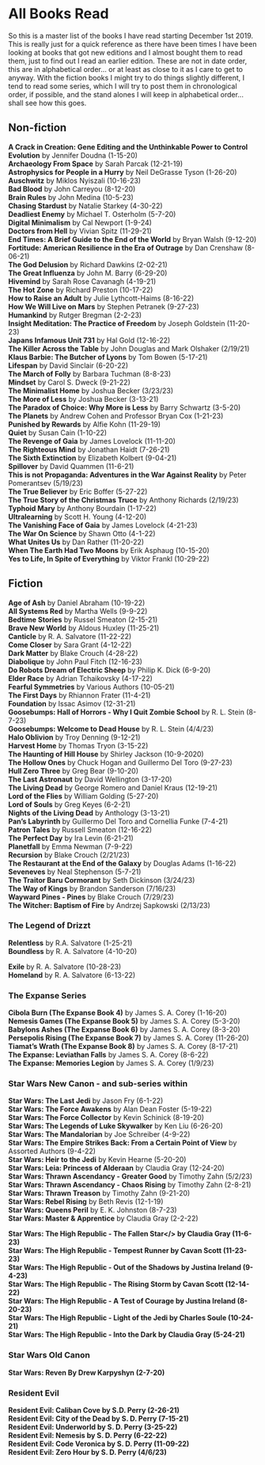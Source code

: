 # All Books Read

So this is a master list of the books I have read starting December 1st 2019. This is really just for a quick reference as there have been times I have been looking at books that got new editions and I almost bought them to read them, just to find out I read an earlier edition. These are not in date order, this are in alphabetical order... or at least as close to it as I care to get to anyway.
With the fiction books I might try to do things slightly different, I tend to read some series, which I will try to post them in chronological order, if possible, and the stand alones I will keep in alphabetical order... shall see how this goes.

## Non-fiction
<b>A Crack in Creation: Gene Editing and the Unthinkable Power to Control Evolution</b> by Jennifer Doudna (1-15-20)\
<b>Archaeology From Space</b> by Sarah Parcak (12-21-19)\
<b>Astrophysics for People in a Hurry</b> by Neil DeGrasse Tyson (1-26-20)\
<b>Auschwitz</b> by Miklos Nyiszali (10-16-23)\
<b>Bad Blood</b> by John Carreyou (8-12-20)\
<b>Brain Rules</b> by John Medina (10-5-23)\
<b>Chasing Stardust</b> by Natalie Starkey (4-30-22)\
<b>Deadliest Enemy</b> by Michael T. Osterholm (5-7-20)\
<b>Digital Minimalism</b> by Cal Newport (1-9-24)\
<b>Doctors from Hell</b> by Vivian Spitz (11-29-21)\
<b>End Times: A Brief Guide to the End of the World</b> by Bryan Walsh (9-12-20)\
<b>Fortitude: American Resilience in the Era of Outrage</b> by Dan Crenshaw (8-06-21)\
<b>The God Delusion</b> by Richard Dawkins (2-02-21)\
<b>The Great Influenza</b> by John M. Barry (6-29-20)\
<b>Hivemind</b> by Sarah Rose Cavanagh (4-19-21)\
<b>The Hot Zone</b> by Richard Preston (10-17-22)\
<b>How to Raise an Adult</b> by Julie Lythcott-Haims (8-16-22)\
<b>How We Will Live on Mars</b> by Stephen Petranek (9-27-23)\
<b>Humankind</b> by Rutger Bregman (2-2-23)\
<b>Insight Meditation: The Practice of Freedom</b> by Joseph Goldstein (11-20-23)\
<b>Japans Infamous Unit 731</b> by Hal Gold (12-16-22)\
<b>The Killer Across the Table</b> by John Douglas and Mark Olshaker (2/19/21)\
<b>Klaus Barbie: The Butcher of Lyons</b> by Tom Bowen (5-17-21)\
<b>Lifespan</b> by David Sinclair (6-20-22)\
<b>The March of Folly</b> by Barbara Tuchman (8-8-23)\
<b>Mindset</b> by Carol S. Dweck (9-21-22)\
<b>The Minimalist Home</b> by Joshua Becker (3/23/23)\
<b>The More of Less</b> by Joshua Becker (3-13-21)\
<b>The Paradox of Choice: Why More is Less</b> by Barry Schwartz (3-5-20)\
<b>The Planets</b> by Andrew Cohen and Professor Bryan Cox (1-21-23)\
<b>Punished by Rewards</b> by Alfie Kohn (11-29-19)\
<b>Quiet</b> by Susan Cain (1-10-22)\
<b>The Revenge of Gaia</b> by James Lovelock (11-11-20)\
<b>The Righteous Mind</b> by Jonathan Haidt (7-26-21)\
<b>The Sixth Extinction</b> by Elizabeth Kolbert (9-04-21)\
<b>Spillover</b> by David Quammen (11-6-21)\
<b>This is not Propaganda: Adventures in the War Against Reality</b> by Peter Pomerantsev (5/19/23)\
<b>The True Believer</b> by Eric Boffer (5-27-22)\
<b>The True Story of the Christmas Truce</b> by Anthony Richards (2/19/23)\
<b>Typhoid Mary</b> by Anthony Bourdain (1-17-22)\
<b>Ultralearning</b> by Scott H. Young (4-12-20)\
<b>The Vanishing Face of Gaia</b> by James Lovelock (4-21-23)\
<b>The War On Science</b> by Shawn Otto (4-1-22)\
<b>What Unites Us</b> by Dan Rather (11-20-22)\
<b>When The Earth Had Two Moons</b> by Erik Asphaug (10-15-20)\
<b>Yes to Life, In Spite of Everything</b> by Viktor Frankl (10-29-22)



## Fiction
<b>Age of Ash</b> by Daniel Abraham (10-19-22)\
<b>All Systems Red</b> by Martha Wells (9-9-22)\
<b>Bedtime Stories</b> by Russel Smeaton (2-15-21)\
<b>Brave New World</b> by Aldous Huxley (11-25-21)\
<b>Canticle</b> by R. A. Salvatore (11-22-22)\
<b>Come Closer</b> by Sara Grant (4-12-22)\
<b>Dark Matter</b> by Blake Crouch (4-28-22)\
<b>Diabolique</b> by John Paul Fitch (12-16-23)\
<b>Do Robots Dream of Electric Sheep</b> by Philip K. Dick (6-9-20)\
<b>Elder Race</b> by Adrian Tchaikovsky (4-17-22)\
<b>Fearful Symmetries</b> by Various Authors (10-05-21)\
<b>The First Days</b> by Rhiannon Frater (11-4-21)\
<b>Foundation</b> by Issac Asimov (12-31-21)\
<b>Goosebumps: Hall of Horrors - Why I Quit Zombie School</b> by R. L. Stein (8-7-23)\
<b>Goosebumps: Welcome to Dead House</b> by R. L. Stein (4/4/23)\
<b>Halo Oblivion</b> by Troy Denning (9-12-21)\
<b>Harvest Home</b> by Thomas Tryon (3-15-22)\
<b>The Haunting of Hill House</b> by Shirley Jackson (10-9-2020)\
<b>The Hollow Ones</b> by Chuck Hogan and Guillermo Del Toro (9-27-23)\
<b>Hull Zero Three</b> by Greg Bear (9-10-20)\
<b>The Last Astronaut</b> by David Wellington (3-17-20)\
<b>The Living Dead</b> by George Romero and Daniel Kraus (12-19-21)\
<b>Lord of the Flies</b> by William Golding (5-27-20)\
<b>Lord of Souls</b> by Greg Keyes (6-2-21)\
<b>Nights of the Living Dead</b> by Anthology (3-13-21)\
<b>Pan’s Labyrinth</b> by Guillermo Del Toro and Cornellia Funke (7-4-21)\
<b>Patron Tales</b> by Russell Smeaton  (12-16-22)\
<b>The Perfect Day</b> by Ira Levin (6-21-21)\
<b>Planetfall</b> by Emma Newman (7-9-22)\
<b>Recursion</b> by Blake Crouch (2/21/23)\
<b>The Restaurant at the End of the Galaxy</b> by Douglas Adams (1-16-22)\
<b>Seveneves</b> by Neal Stephenson (5-7-21)\
<b>The Traitor Baru Cormorant</b> by Seth Dickinson (3/24/23)\
<b>The Way of Kings</b> by Brandon Sanderson (7/16/23)\
<b>Wayward Pines - Pines</b> by Blake Crouch (7/29/23)\
<b>The Witcher: Baptism of Fire</b> by Andrzej Sapkowski (2/13/23)

### The Legend of Drizzt
<b>Relentless</b> by R.A. Salvatore (1-25-21)\
<b>Boundless</b> by R. A. Salvatore (4-10-20)

<b>Exile</b> by R. A. Salvatore (10-28-23)\
<b>Homeland</b> by R. A. Salvatore (6-13-22)

### The Expanse Series
<b>Cibola Burn (The Expanse Book 4)</b> by James S. A. Corey (1-16-20)\
<b>Nemesis Games (The Expanse Book 5)</b> by James S. A. Corey (5-3-20)\
<b>Babylons Ashes (The Expanse Book 6)</b> by James S. A. Corey (8-3-20)\
<b>Persepolis Rising (The Expanse Book 7)</b> by James S. A. Corey (11-26-20)\
<b>Tiamat’s Wrath (The Expanse Book 8)</b> by James S. A. Corey (8-17-21)\
<b>The Expanse: Leviathan Falls</b> by James S. A. Corey (8-6-22)\
<b>The Expanse: Memories Legion</b> by James S. A. Corey (1/9/23)

### Star Wars New Canon - and sub-series within
<b>Star Wars: The Last Jedi</b> by Jason Fry (6-1-22)\
<b>Star Wars: The Force Awakens</b> by Alan Dean Foster (5-19-22)\
<b>Star Wars: The Force Collector</b> by Kevin Schinick (8-19-20)\
<b>Star Wars: The Legends of Luke Skywalker</b> by Ken Liu (6-26-20)\
<b>Star Wars: The Mandalorian</b> by Joe Schreiber (4-9-22)\
<b>Star Wars: The Empire Strikes Back: From a Certain Point of View</b> by Assorted Authors (9-4-22)\
<b>Star Wars: Heir to the Jedi</b> by Kevin Hearne (5-20-20)\
<b>Star Wars: Leia: Princess of Alderaan</b> by Claudia Gray (12-24-20)\
<b>Star Wars: Thrawn Ascendancy - Greater Good</b> by Timothy Zahn (5/2/23)\
<b>Star Wars: Thrawn Ascendancy - Chaos Rising</b> by Timothy Zahn (2-8-21)\
<b>Star Wars: Thrawn Treason</b> by Timothy Zahn (9-21-20)\
<b>Star Wars: Rebel Rising</b> by Beth Revis (12-1-19)\
<b>Star Wars: Queens Peril</b> by E. K. Johnston (8-7-23)\
<b>Star Wars: Master & Apprentice</b> by Claudia Gray (2-2-22)

<b>Star Wars: The High Republic - The Fallen Star</> by Claudia Gray (11-6-23)\
<b>Star Wars: The High Republic - Tempest Runner</b> by Cavan Scott (11-23-23)\
<b>Star Wars: The High Republic - Out of the Shadows</b> by Justina Ireland (9-4-23)\
<b>Star Wars: The High Republic - The Rising Storm</b> by Cavan Scott (12-14-22)\
<b>Star Wars: The High Republic - A Test of Courage</b> by Justina Ireland (8-20-23)\
<b>Star Wars: The High Republic - Light of the Jedi</b> by Charles Soule (10-24-21)\
<b>Star Wars: The High Republic - Into the Dark</b> by Claudia Gray (5-24-21)

### Star Wars Old Canon
<b>Star Wars: Reven</b> By Drew Karpyshyn (2-7-20)

### Resident Evil
<b>Resident Evil: Caliban Cove</b> by S.D. Perry (2-26-21)\
<b>Resident Evil: City of the Dead</b> by S. D. Perry (7-15-21)\
<b>Resident Evil: Underworld</b> by S. D. Perry (3-25-22)\
<b>Resident Evil: Nemesis</b> by S. D. Perry (6-22-22)\
<b>Resident Evil: Code Veronica</b> by S. D. Perry (11-09-22)\
<b>Resident Evil: Zero Hour</b> by S. D. Perry (4/6/23)